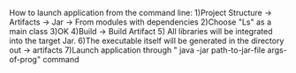 How to launch application from the command line:
1)Project Structure -> Artifacts -> Jar -> From modules with dependencies
2)Choose "Ls" as a main class
3)OK
4)Build -> Build Artifact
5) All libraries will be integrated into the target Jar.
6)The executable itself will be generated in the directory out -> artifacts
7)Launch application through " java -jar path-to-jar-file args-of-prog" command